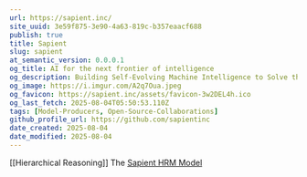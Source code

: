 ```yaml
---
url: https://sapient.inc/
site_uuid: 3e59f875-3e90-4a63-819c-b357eaacf688
publish: true
title: Sapient
slug: sapient
at_semantic_version: 0.0.0.1
og_title: AI for the next frontier of intelligence
og_description: Building Self-Evolving Machine Intelligence to Solve the World's Most Challenging Problems
og_image: https://i.imgur.com/A2q7Oua.jpeg
og_favicon: https://sapient.inc/assets/favicon-3w2DEL4h.ico
og_last_fetch: 2025-08-04T05:50:53.110Z
tags: [Model-Producers, Open-Source-Collaborations]
github_profile_url: https://github.com/sapientinc
date_created: 2025-08-04
date_modified: 2025-08-04
---
```

[[Hierarchical Reasoning]]
The [Sapient HRM Model](https://github.com/sapientinc/HRM)
